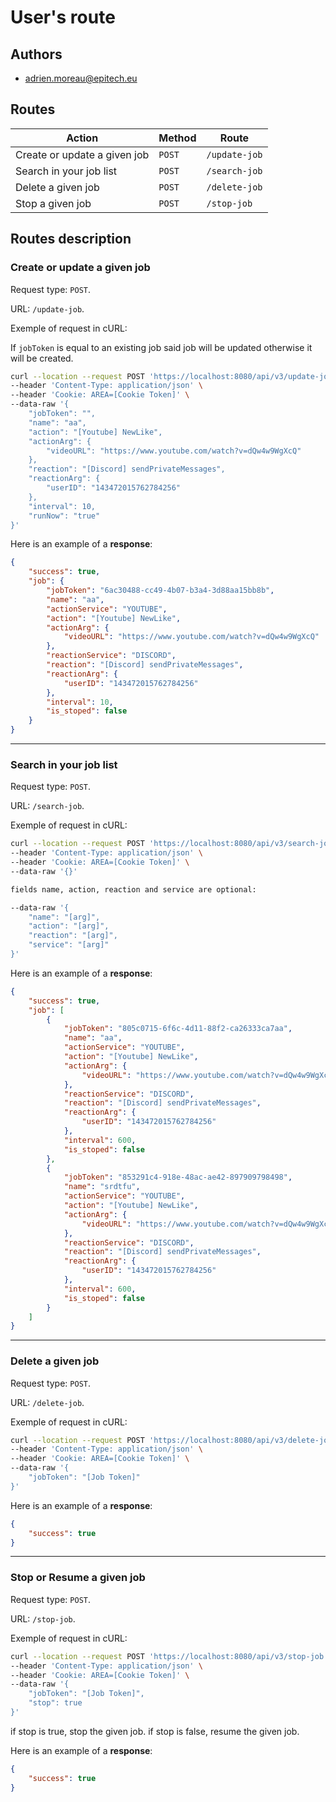 # **User's route**

## **Authors**

- adrien.moreau@epitech.eu

## **Routes**

| Action | Method | Route |
| ---- | ---- | ---- |
| Create or update a given job | `POST` | `/update-job` |
| Search in your job list | `POST` | `/search-job` |
| Delete a given job | `POST` | `/delete-job` |
| Stop a given job | `POST` | `/stop-job` |

## **Routes description**

### **Create or update a given job**

Request type: `POST`.

URL: `/update-job`.

Exemple of request in cURL:

If `jobToken` is equal to an existing job said job will be updated otherwise it will be created.

```bash
curl --location --request POST 'https://localhost:8080/api/v3/update-job' \
--header 'Content-Type: application/json' \
--header 'Cookie: AREA=[Cookie Token]' \
--data-raw '{
    "jobToken": "",
    "name": "aa",
    "action": "[Youtube] NewLike",
    "actionArg": {
        "videoURL": "https://www.youtube.com/watch?v=dQw4w9WgXcQ"
    },
    "reaction": "[Discord] sendPrivateMessages",
    "reactionArg": {
        "userID": "143472015762784256"
    },
    "interval": 10,
    "runNow": "true"
}'
```

Here is an example of a **response**:
```json
{
    "success": true,
    "job": {
        "jobToken": "6ac30488-cc49-4b07-b3a4-3d88aa15bb8b",
        "name": "aa",
        "actionService": "YOUTUBE",
        "action": "[Youtube] NewLike",
        "actionArg": {
            "videoURL": "https://www.youtube.com/watch?v=dQw4w9WgXcQ"
        },
        "reactionService": "DISCORD",
        "reaction": "[Discord] sendPrivateMessages",
        "reactionArg": {
            "userID": "143472015762784256"
        },
        "interval": 10,
        "is_stoped": false
    }
}
```
____
### **Search in your job list**

Request type: `POST`.

URL: `/search-job`.

Exemple of request in cURL:
```bash
curl --location --request POST 'https://localhost:8080/api/v3/search-job' \
--header 'Content-Type: application/json' \
--header 'Cookie: AREA=[Cookie Token]' \
--data-raw '{}'

fields name, action, reaction and service are optional:

--data-raw '{
    "name": "[arg]",
    "action": "[arg]",
    "reaction": "[arg]",
    "service": "[arg]"
}'
```

Here is an example of a **response**:
```json
{
    "success": true,
    "job": [
        {
            "jobToken": "805c0715-6f6c-4d11-88f2-ca26333ca7aa",
            "name": "aa",
            "actionService": "YOUTUBE",
            "action": "[Youtube] NewLike",
            "actionArg": {
                "videoURL": "https://www.youtube.com/watch?v=dQw4w9WgXcQ"
            },
            "reactionService": "DISCORD",
            "reaction": "[Discord] sendPrivateMessages",
            "reactionArg": {
                "userID": "143472015762784256"
            },
            "interval": 600,
            "is_stoped": false
        },
        {
            "jobToken": "853291c4-918e-48ac-ae42-897909798498",
            "name": "srdtfu",
            "actionService": "YOUTUBE",
            "action": "[Youtube] NewLike",
            "actionArg": {
                "videoURL": "https://www.youtube.com/watch?v=dQw4w9WgXcQ"
            },
            "reactionService": "DISCORD",
            "reaction": "[Discord] sendPrivateMessages",
            "reactionArg": {
                "userID": "143472015762784256"
            },
            "interval": 600,
            "is_stoped": false
        }
    ]
}
```
____
### **Delete a given job**

Request type: `POST`.

URL: `/delete-job`.

Exemple of request in cURL:
```bash
curl --location --request POST 'https://localhost:8080/api/v3/delete-job' \
--header 'Content-Type: application/json' \
--header 'Cookie: AREA=[Cookie Token]' \
--data-raw '{
    "jobToken": "[Job Token]"
}'
```

Here is an example of a **response**:
```json
{
    "success": true
}
```
____
### **Stop or Resume a given job**

Request type: `POST`.

URL: `/stop-job`.

Exemple of request in cURL:
```bash
curl --location --request POST 'https://localhost:8080/api/v3/stop-job' \
--header 'Content-Type: application/json' \
--header 'Cookie: AREA=[Cookie Token]' \
--data-raw '{
    "jobToken": "[Job Token]",
    "stop": true
}'
```

if stop is true, stop the given job. if stop is false, resume the given job.

Here is an example of a **response**:
```json
{
    "success": true
}
```
